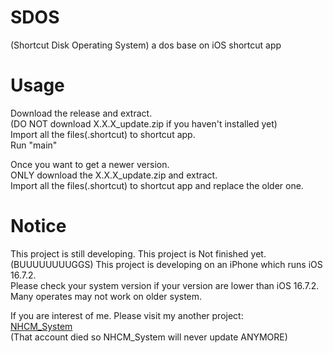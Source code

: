 # SDOS
(Shortcut Disk Operating System) a dos base on iOS shortcut app
# Usage
Download the release and extract.  
(DO NOT download X.X.X_update.zip if you haven't installed yet)  
Import all the files(.shortcut) to shortcut app.  
Run "main"  
  
Once you want to get a newer version.  
ONLY download the X.X.X_update.zip and extract.  
Import all the files(.shortcut) to shortcut app and replace the older one.  
# Notice
This project is still developing. This project is Not finished yet.  
(BUUUUUUUUGGS)
This project is developing on an iPhone which runs iOS 16.7.2.  
Please check your system version if your version are lower than iOS 16.7.2.    
Many operates may not work on older system.  

If you are interest of me. Please visit my another project:  
[NHCM_System](https://github.com/NHCMbpppp/NHCM_System)  
(That account died so NHCM_System will never update ANYMORE)  

